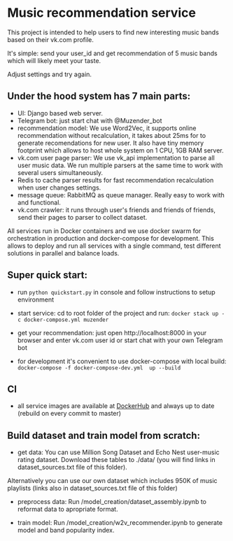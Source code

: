 # Music recommendation service
This project is intended to help users to find new interesting music bands based on their vk.com profile.

It's simple: send your user_id and get recommendation of 5 music bands which will likely meet your taste. 

Adjust settings and try again.

## Under the hood system has 7 main parts:
- UI:
Django based web server.
- Telegram bot:
just start chat with @Muzender_bot
- recommendation model:
We use Word2Vec, it supports online recommendation without recalculation, it takes about 25ms for to generate 
recomendations for new user. It also have tiny memory footprint which allows to host whole system on 1 CPU, 
1GB RAM server.
- vk.com user page parser:
We use vk_api implementation to parse all user music data. We run multiple parsers at the same time to work 
with several users simultaneously.
- Redis to cache parser results for fast recommendation recalculation when user changes settings.
- message queue:
RabbitMQ as queue manager. Really easy to work with and functional.
- vk.com crawler: it runs through user's friends and friends of friends, send their pages to parser to collect dataset. 

All services run in Docker containers and we use docker swarm for orchestration in production 
and docker-compose for development. This allows to deploy and run all 
services with a single command, test different solutions in parallel and balance loads. 

## Super quick start:
- run `python quickstart.py` in console and follow instructions to setup environment

- start service:
cd to root folder of the project and run: `docker stack up -c docker-compose.yml muzender`

- get your recommendation:
just open http://localhost:8000 in your browser and enter vk.com user id
or start chat with your own Telegram bot

- for development it's convenient to use docker-compose with local build:
`docker-compose -f docker-compose-dev.yml  up --build` 

## CI
- all service images are available at [DockerHub](https://cloud.docker.com/u/usasha/repository/docker/usasha/muzender) 
and always up to date (rebuild on every commit to master)

## Build dataset and train model from scratch:
- get data:
You can use Million Song Dataset and Echo Nest user-music rating dataset. 
Download these tables to ./data/ (you will find links in dataset_sources.txt file of this folder).

Alternatively you can use our own dataset which includes 950K of music playlists (links also in dataset_sources.txt file of this folder)

- preprocess data:
Run /model_creation/dataset_assembly.ipynb to reformat data to apropriate format.

- train model:
Run /model_creation/w2v_recommender.ipynb to generate model and band popularity index.
